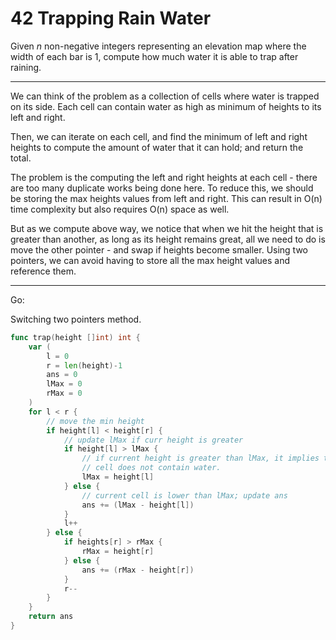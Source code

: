 42 Trapping Rain Water
======================

Given _n_ non-negative integers representing an elevation map where the width
of each bar is 1, compute how much water it is able to trap after raining.

---

We can think of the problem as a collection of cells where water is trapped on
its side. Each cell can contain water as high as minimum of heights to its left
and right.

Then, we can iterate on each cell, and find the minimum of left and right
heights to compute the amount of water that it can hold; and return the total.

The problem is the computing the left and right heights at each cell - there
are too many duplicate works being done here. To reduce this, we should be
storing the max heights values from left and right. This can result in O(n)
time complexity but also requires O(n) space as well.

But as we compute above way, we notice that when we hit the height that is
greater than another, as long as its height remains great, all we need to do is
move the other pointer - and swap if heights become smaller. Using two
pointers, we can avoid having to store all the max height values and reference
them.

---

Go:

Switching two pointers method.

```go
func trap(height []int) int {
    var (
        l = 0
        r = len(height)-1
        ans = 0
        lMax = 0
        rMax = 0
    )
    for l < r {
        // move the min height
        if height[l] < height[r] {
            // update lMax if curr height is greater
            if height[l] > lMax {
                // if current height is greater than lMax, it implies that the
                // cell does not contain water.
                lMax = height[l]
            } else {
                // current cell is lower than lMax; update ans
                ans += (lMax - height[l])
            }
            l++
        } else {
            if heights[r] > rMax {
                rMax = height[r]
            } else {
                ans += (rMax - height[r])
            }
            r--
        }
    }
    return ans
}
```

